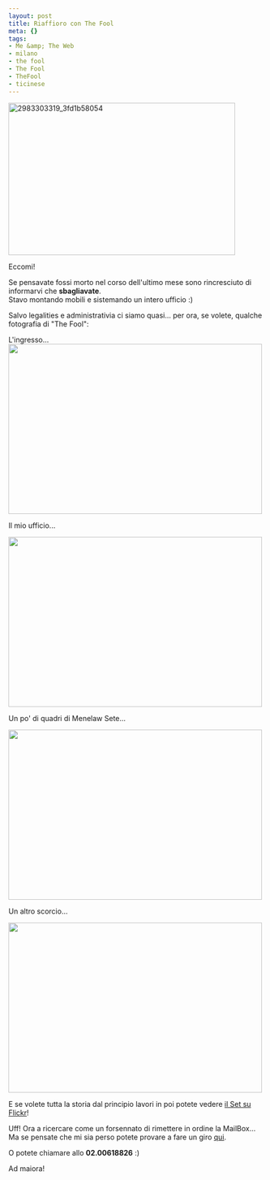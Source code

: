 ```yaml
--- 
layout: post
title: Riaffioro con The Fool
meta: {}
tags: 
- Me &amp; The Web
- milano
- the fool
- The Fool
- TheFool
- ticinese
---
```

<a href="http://tinyurl.com/thefool-foto"><img src="http://www.lastknight.com/download//2008/10/2983303319_3fd1b58054-447x300.jpg" alt="2983303319_3fd1b58054" title="2983303319_3fd1b58054" width="447" height="300" class="aligncenter size-medium wp-image-1334" /></a>
  
Eccomi!  
  
Se pensavate fossi morto nel corso dell'ultimo mese sono rincresciuto di informarvi che **sbagliavate**.  
Stavo montando mobili e sistemando un intero ufficio :)  
  
Salvo legalities e administrativia ci siamo quasi... per ora, se volete, qualche fotografia di "The Fool":  
  
L'ingresso...  
<a href="http://tinyurl.com/thefool-foto"><img alt="" src="http://farm3.static.flickr.com/2219/2983304271_77e6029330.jpg?v=0" class="aligncenter" width="500" height="335" /></a>  
  
Il mio ufficio...
  
<a href="http://tinyurl.com/thefool-foto"><img alt="" src="http://farm4.static.flickr.com/3140/2983303577_caeb9cea3c.jpg?v=0" class="aligncenter" width="500" height="335" /></a>  
  
Un po' di quadri di Menelaw Sete...
  
<a href="http://tinyurl.com/thefool-foto"><img alt="" src="http://farm4.static.flickr.com/3027/2984160002_4bafa2deb9.jpg?v=0" class="aligncenter" width="500" height="335" /></a>  
  
Un altro scorcio...
  
<a href="http://tinyurl.com/thefool-foto"><img alt="" src="http://farm4.static.flickr.com/3022/2983304021_d38047a91a.jpg?v=0" class="aligncenter" width="500" height="335" /></a>  
    
E se volete tutta la storia dal principio lavori in poi potete vedere [il Set su Flickr](http://tinyurl.com/thefool-foto)!  
  
Uff! Ora a ricercare come un forsennato di rimettere in ordine la MailBox...  
Ma se pensate che mi sia perso potete provare a fare un giro [qui](http://tinyurl.com/thefool-dove).  
  
O potete chiamare allo **02.00618826** :)
  
Ad maiora!  
  
 
